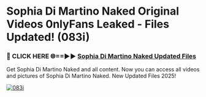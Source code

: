 # Sophia Di Martino Naked Original Videos 0nlyFans Leaked - Files Updated! (083i)

<h3>🔴 CLICK HERE 🌐==►► <a href="https://tinyurl.com/yckcrads" rel="nofollow">Sophia Di Martino Naked Updated Files</a></h3>

Get Sophia Di Martino Naked and all content. Now you can access all videos and pictures of Sophia Di Martino Naked. New Updated Files 2025!

[![083i](https://i.imgur.com/hpKpOFt.gif)](https://tinyurl.com/yckcrads)

